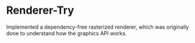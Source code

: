 # Renderer-Try
Implemented a dependency-free rasterized renderer, which was originally done to understand how the graphics API works.
